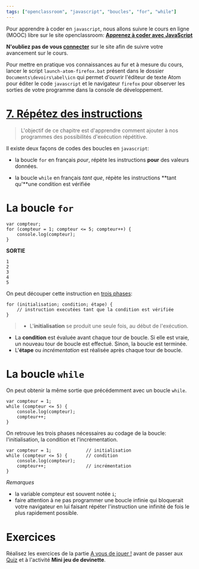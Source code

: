 ```yaml
---
tags: ["openclassroom", "javascript", "boucles", "for", "while"]
---
```


Pour apprendre à coder en `javascript`, nous allons suivre le cours en ligne (MOOC) libre sur le site openclassroom: **[Apprenez à coder avec JavaScript](https://openclassrooms.com/courses/apprenez-a-coder-avec-javascript?status=published)**

**N'oubliez pas de vous [connecter](https://openclassrooms.com/login)** sur le site afin de suivre votre avancement sur le cours.

Pour mettre en pratique vos connaissances au fur et à mesure du cours, lancer le script `launch-atom-firefox.bat` présent dans le dossier `Documents\devoirs\abel\icn` qui permet d'ouvrir l'éditeur de texte Atom pour éditer le code `javascript` et le navigateur `firefox` pour observer les sorties de votre programme dans la console de développement.

# [7. Répétez des instructions](https://openclassrooms.com/courses/apprenez-a-coder-avec-javascript/repetez-des-instructions)

> L'objectif de ce chapitre est d'apprendre comment ajouter à nos programmes des possibilités d'exécution répétitive.

Il existe deux façons de codes des boucles en `javascript`:

- la boucle `for` en français *pour*, répète les instructions **pour** des valeurs données.

- la boucle `while` en français *tant que*, répète les instructions **tant qu'**une condition est vérifiée

# La boucle `for`

```
var compteur;
for (compteur = 1; compteur <= 5; compteur++) {
    console.log(compteur);
}
```

**SORTIE**
```
1
2
3
4
5
```

On peut découper cette instruction en [trois phases](https://openclassrooms.com/courses/apprenez-a-coder-avec-javascript/repetez-des-instructions#/id/r-3074866):

```
for (initialisation; condition; étape) {
    // instruction executées tant que la condition est vérifiée
}
```

>- L'**initialisation** se produit une seule fois, au début de l'exécution.
- La **condition** est évaluée avant chaque tour de boucle. Si elle est vraie, un nouveau tour de boucle est effectué. Sinon, la boucle est terminée.
- L'**étape** ou *incrémentation*  est réalisée après chaque tour de boucle.

# La boucle `while`

On peut obtenir la même sortie que précédemment avec un boucle `while`.

```
var compteur = 1;
while (compteur <= 5) {
    console.log(compteur);
    compteur++;
}
```

On retrouve les trois phases nécessaires au codage de la boucle: l'initialisation, la condition et l'incrémentation.

```
var compteur = 1;             // initialisation
while (compteur <= 5) {       // condition
    console.log(compteur);
    compteur++;               // incrémentation
}
```

*Remarques*

- la variable compteur est souvent notée `i`;
- faire attention à ne pas programmer une boucle infinie qui bloquerait votre navigateur en lui faisant répéter l'instruction une infinité de fois le plus rapidement possible.

# Exercices

Réalisez les exercices de la partie [A vous de jouer !](https://openclassrooms.com/courses/apprenez-a-coder-avec-javascript/repetez-des-instructions#/id/r-3075177) avant de passer aux [Quiz](https://openclassrooms.com/courses/apprenez-a-coder-avec-javascript/exercises/489) et à l'activité **Mini jeu de devinette**.
